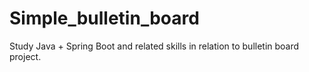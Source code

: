 # Simple_bulletin_board
Study Java + Spring Boot and related skills in relation to bulletin board project.
